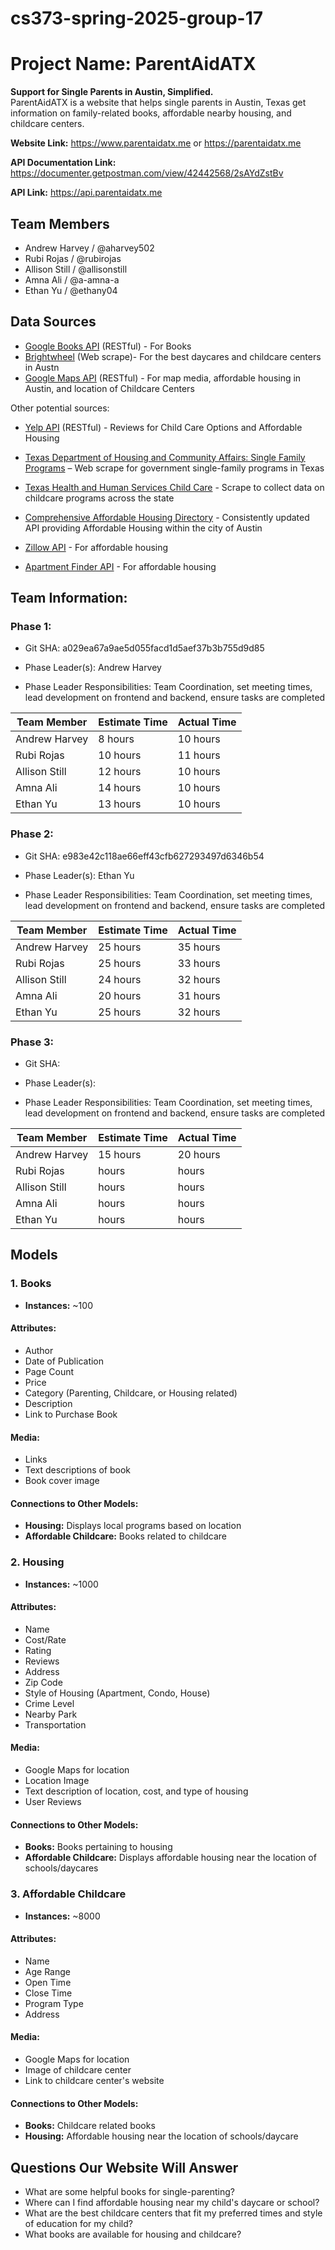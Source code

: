 # cs373-spring-2025-group-17

# Project Name: ParentAidATX

**Support for Single Parents in Austin, Simplified.**  
ParentAidATX is a website that helps single parents in Austin, Texas get information on family-related books, affordable nearby housing, and childcare centers.

**Website Link:** https://www.parentaidatx.me or https://parentaidatx.me

**API Documentation Link:** https://documenter.getpostman.com/view/42442568/2sAYdZstBv

**API Link:** https://api.parentaidatx.me

## Team Members

- Andrew Harvey / @aharvey502
- Rubi Rojas / @rubirojas
- Allison Still / @allisonstill
- Amna Ali / @a-amna-a
- Ethan Yu / @ethany04

## Data Sources

- [Google Books API](https://developers.google.com/books) (RESTful) - For Books
- [Brightwheel](https://mybrightwheel.com/search/austin) (Web scrape)- For the best daycares and childcare centers in Austn
- [Google Maps API](https://developers.google.com/maps) (RESTful) - For map media, affordable housing in Austin, and location of Childcare Centers

Other potential sources:

- [Yelp API](https://www.yelp.com/search?find_desc=Affordable+Child+care&find_loc=Austin%2C+TX) (RESTful) - Reviews for Child Care Options and Affordable Housing

- [Texas Department of Housing and Community Affairs: Single Family Programs](https://www.tdhca.texas.gov/programs/single-family-programs) – Web scrape for government single-family programs in Texas

- [Texas Health and Human Services Child Care](https://childcare.hhs.texas.gov/Public/ChildCareSearch) - Scrape to collect data on childcare programs across the state

- [Comprehensive Affordable Housing Directory](https://data.austintexas.gov/Housing-and-Real-Estate/Comprehensive-Affordable-Housing-Directory/4syj-z4ky/about_data) - Consistently updated API providing Affordable Housing within the city of Austin

- [Zillow API](https://www.zillowgroup.com/developers/) - For affordable housing

- [Apartment Finder API](https://api.apartments.com/v1) - For affordable housing

## Team Information:

### Phase 1:

- Git SHA: a029ea67a9ae5d055facd1d5aef37b3b755d9d85

- Phase Leader(s): Andrew Harvey

- Phase Leader Responsibilities: Team Coordination, set meeting times, lead development on frontend and backend, ensure tasks are completed

| Team Member   | Estimate Time | Actual Time |
| ------------- | ------------- | ----------- |
| Andrew Harvey | 8 hours       | 10 hours    |
| Rubi Rojas    | 10 hours      | 11 hours    |
| Allison Still | 12 hours      | 10 hours    |
| Amna Ali      | 14 hours      | 10 hours    |
| Ethan Yu      | 13 hours      | 10 hours    |

### Phase 2:

- Git SHA: e983e42c118ae66eff43cfb627293497d6346b54

- Phase Leader(s): Ethan Yu

- Phase Leader Responsibilities: Team Coordination, set meeting times, lead development on frontend and backend, ensure tasks are completed

| Team Member   | Estimate Time | Actual Time |
| ------------- | ------------- | ----------- |
| Andrew Harvey | 25 hours      | 35 hours    |
| Rubi Rojas    | 25 hours      | 33 hours    |
| Allison Still | 24 hours      | 32 hours    |
| Amna Ali      | 20 hours      | 31 hours    |
| Ethan Yu      | 25 hours      | 32 hours    |

### Phase 3:

- Git SHA:

- Phase Leader(s):

- Phase Leader Responsibilities: Team Coordination, set meeting times, lead development on frontend and backend, ensure tasks are completed

| Team Member   | Estimate Time | Actual Time |
| ------------- | ------------- | ----------- |
| Andrew Harvey | 15 hours      | 20 hours  |
| Rubi Rojas    |  hours      |  hours    |
| Allison Still |  hours      |  hours    |
| Amna Ali      |  hours      |  hours    |
| Ethan Yu      |  hours      |  hours    |

## Models

### 1. Books

- **Instances:** ~100

#### **Attributes:**

- Author
- Date of Publication
- Page Count
- Price
- Category (Parenting, Childcare, or Housing related)
- Description
- Link to Purchase Book

#### **Media:**

- Links
- Text descriptions of book
- Book cover image

#### **Connections to Other Models:**

- **Housing:** Displays local programs based on location
- **Affordable Childcare:** Books related to childcare

### 2. Housing

- **Instances:** ~1000

#### **Attributes:**

- Name
- Cost/Rate
- Rating
- Reviews
- Address
- Zip Code
- Style of Housing (Apartment, Condo, House)
- Crime Level
- Nearby Park
- Transportation

#### **Media:**

- Google Maps for location
- Location Image
- Text description of location, cost, and type of housing
- User Reviews

#### **Connections to Other Models:**

- **Books:** Books pertaining to housing
- **Affordable Childcare:** Displays affordable housing near the location of schools/daycares

### 3. Affordable Childcare

- **Instances:** ~8000

#### **Attributes:**

- Name
- Age Range
- Open Time
- Close Time
- Program Type
- Address

#### **Media:**

- Google Maps for location
- Image of childcare center
- Link to childcare center's website

#### **Connections to Other Models:**

- **Books:** Childcare related books
- **Housing:** Affordable housing near the location of schools/daycare

## Questions Our Website Will Answer

- What are some helpful books for single-parenting?
- Where can I find affordable housing near my child's daycare or school?
- What are the best childcare centers that fit my preferred times and style of education for my child?
- What books are available for housing and childcare?
